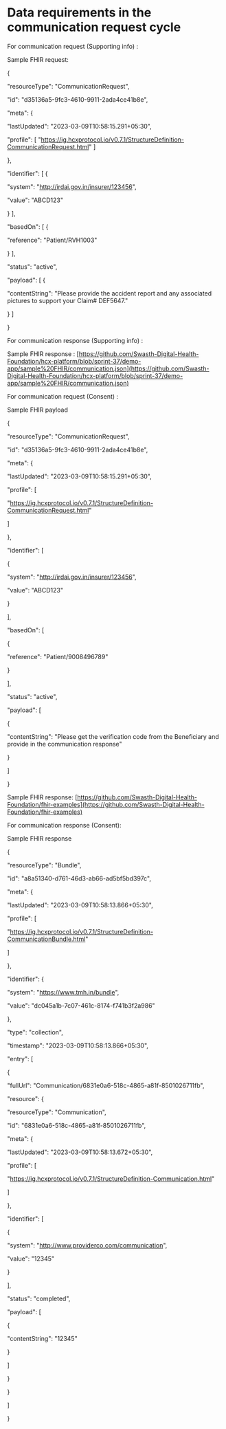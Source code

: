 # Data requirements in the communication request cycle

For communication request (Supporting info) :&#x20;

Sample FHIR request:

{

&#x20; "resourceType": "CommunicationRequest",

&#x20; "id": "d35136a5-9fc3-4610-9911-2ada4ce41b8e",

&#x20; "meta": {

&#x20;   "lastUpdated": "2023-03-09T10:58:15.291+05:30",

&#x20;   "profile": \[ "https://ig.hcxprotocol.io/v0.7.1/StructureDefinition-CommunicationRequest.html" ]

&#x20; },

&#x20; "identifier": \[ {

&#x20;   "system": "http://irdai.gov.in/insurer/123456",

&#x20;   "value": "ABCD123"

&#x20; } ],

&#x20; "basedOn": \[ {

&#x20;   "reference": "Patient/RVH1003"

&#x20; } ],

&#x20; "status": "active",

&#x20; "payload": \[ {

&#x20;   "contentString": "Please provide the accident report and any associated pictures to support your Claim# DEF5647."

&#x20; } ]

}

For communication response (Supporting info) :&#x20;

Sample FHIR response : [https://github.com/Swasth-Digital-Health-Foundation/hcx-platform/blob/sprint-37/demo-app/sample%20FHIR/communication.json](https://github.com/Swasth-Digital-Health-Foundation/hcx-platform/blob/sprint-37/demo-app/sample%20FHIR/communication.json)

For communication request (Consent) :&#x20;

Sample FHIR payload

{

&#x20; "resourceType": "CommunicationRequest",

&#x20; "id": "d35136a5-9fc3-4610-9911-2ada4ce41b8e",

&#x20; "meta": {

&#x20;   "lastUpdated": "2023-03-09T10:58:15.291+05:30",

&#x20;   "profile": \[

&#x20;     "https://ig.hcxprotocol.io/v0.7.1/StructureDefinition-CommunicationRequest.html"

&#x20;   ]

&#x20; },

&#x20; "identifier": \[

&#x20;   {

&#x20;     "system": "http://irdai.gov.in/insurer/123456",

&#x20;     "value": "ABCD123"

&#x20;   }

&#x20; ],

&#x20; "basedOn": \[

&#x20;   {

&#x20;     "reference": "Patient/9008496789"

&#x20;   }

&#x20; ],

&#x20; "status": "active",

&#x20; "payload": \[

&#x20;   {

&#x20;     "contentString": "Please get the verification code from the Beneficiary and provide in the communication response"

&#x20;   }

&#x20; ]

}

Sample FHIR response: [https://github.com/Swasth-Digital-Health-Foundation/fhir-examples](https://github.com/Swasth-Digital-Health-Foundation/fhir-examples)

For communication response (Consent):

Sample FHIR response

{

&#x20; "resourceType": "Bundle",

&#x20; "id": "a8a51340-d761-46d3-ab66-ad5bf5bd397c",

&#x20; "meta": {

&#x20;   "lastUpdated": "2023-03-09T10:58:13.866+05:30",

&#x20;   "profile": \[

&#x20;     "https://ig.hcxprotocol.io/v0.7.1/StructureDefinition-CommunicationBundle.html"

&#x20;   ]

&#x20; },

&#x20; "identifier": {

&#x20;   "system": "https://www.tmh.in/bundle",

&#x20;   "value": "dc045a1b-7c07-461c-8174-f741b3f2a986"

&#x20; },

&#x20; "type": "collection",

&#x20; "timestamp": "2023-03-09T10:58:13.866+05:30",

&#x20; "entry": \[

&#x20;   {

&#x20;     "fullUrl": "Communication/6831e0a6-518c-4865-a81f-8501026711fb",

&#x20;     "resource": {

&#x20;       "resourceType": "Communication",

&#x20;       "id": "6831e0a6-518c-4865-a81f-8501026711fb",

&#x20;       "meta": {

&#x20;         "lastUpdated": "2023-03-09T10:58:13.672+05:30",

&#x20;         "profile": \[

&#x20;           "https://ig.hcxprotocol.io/v0.7.1/StructureDefinition-Communication.html"

&#x20;         ]

&#x20;       },

&#x20;       "identifier": \[

&#x20;         {

&#x20;           "system": "http://www.providerco.com/communication",

&#x20;           "value": "12345"

&#x20;         }

&#x20;       ],

&#x20;       "status": "completed",

&#x20;       "payload": \[

&#x20;         {

&#x20;           "contentString": "12345"

&#x20;         }

&#x20;       ]

&#x20;     }

&#x20;   }

&#x20; ]

}
